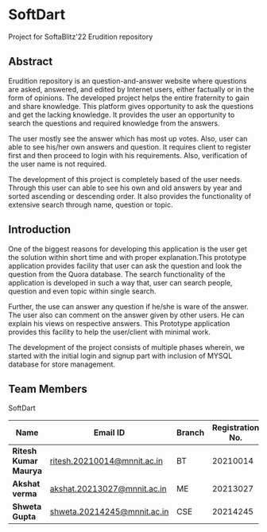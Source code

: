 # SoftDart

Project for SoftaBlitz'22
Erudition repository

## Abstract 
Erudition repository is an question-and-answer website where questions are asked, answered, and edited by Internet users, either factually or in the form of opinions. The developed project helps the entire fraternity to gain and share knowledge. This platform gives opportunity to ask the questions and get the lacking knowledge. It provides the user an opportunity to search the questions and required knowledge from the answers.

The user mostly see the answer which has most up votes. Also, user can able to see his/her own answers and question. It requires client to register first and then proceed to login with his requirements. Also, verification of the user name is not required.

The development of this project is completely based of the user needs. Through this user can able to see his own and old answers by year and sorted ascending or descending order. It also provides the functionality of extensive search through name, question or topic.

## Introduction

One of the biggest reasons for developing this application is the user get the solution within short time and with proper explanation.This prototype application provides facility that user can ask the question and look the question from the Quora database. The search functionality of the application is developed in such a way that, user can search people, question and even topic within single search.

Further, the use can answer any question if he/she is ware of the answer. The user also can comment on the answer given by other users. He can explain his views on respective answers. This Prototype application provides this facility to help the user/client with minimal work.

The development of the project consists of multiple phases wherein, we started with the initial login and signup part with inclusion of MYSQL database for store management.

## Team Members 

SoftDart

 | Name                           |              Email ID                 |            Branch                  |   Registration No. |
 |--------------------------------|---------------------------------------|------------------------------------|--------------------|
 | **Ritesh Kumar Maurya**        |       ritesh.20210014@mnnit.ac.in     |            BT                      |      20210014      |
 | **Akshat verma**               |       akshat.20213027@mnnit.ac.in     |            ME                      |      20213027      |
 | **Shweta Gupta**               |       shweta.20214245@mnnit.ac.in     |            CSE                     |      20214245      |
  
  











